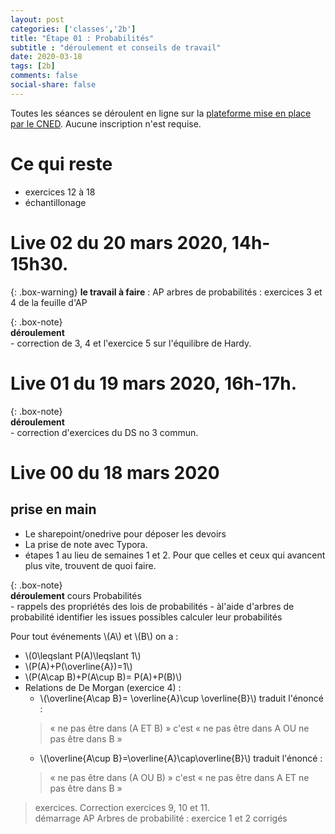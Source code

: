 ```yaml
---
layout: post 
categories: ['classes','2b']
title: "Étape 01 : Probabilités"
subtitle : "déroulement et conseils de travail"
date: 2020-03-18
tags: [2b]
comments: false
social-share: false
---
```

Toutes les séances se déroulent en ligne sur la [plateforme mise en place par le CNED](https://eu.bbcollab.com/guest/440d3eb8417a4beca73b2be705cbd574). Aucune inscription n'est requise.

# Ce qui reste 
- exercices 12 à 18
- échantillonage

# Live 02 du 20 mars 2020, 14h-15h30.  [<i class="fab fa-youtube"></i>](https://youtu.be/XuUcF9Nxx00)

{: .box-warning} 
**le travail à faire** :  AP arbres de probabilités : exercices 3 et 4 de la feuille d'AP  


{: .box-note}   
**déroulement**  
	- correction de 3, 4 et l'exercice 5 sur l'équilibre de Hardy. 

# Live 01 du 19 mars 2020, 16h-17h. [<i class="fab fa-youtube"></i>](https://youtu.be/s434Q1KAwBM)

{: .box-note}   
**déroulement**  
	- correction d'exercices du DS no 3 commun. 
 
# Live 00 du 18 mars 2020

## prise en main
- Le sharepoint/onedrive pour déposer les devoirs
- La prise de note avec Typora.
- étapes 1 au lieu de semaines 1 et 2. Pour que celles et ceux qui avancent plus vite, trouvent de quoi faire.


{: .box-note}   
**déroulement** cours Probabilités  
	- rappels des propriétés des lois de probabilités
	- àl'aide d'arbres de probabilité identifier les issues possibles calculer leur probabilités
	
Pour tout événements \\(A\\)  et \\(B\\) on a :
-   \\(0\leqslant P(A)\leqslant 1\\)
-   \\(P(A)+P(\overline{A})=1\\)
-   \\(P(A\cap B)+P(A\cup B)= P(A)+P(B)\\)
-   Relations de De Morgan (exercice 4) :
	-   \\(\overline{A\cap B}= \overline{A}\cup \overline{B}\\) traduit l'énoncé :  
	> &laquo;	ne pas être dans (A ET B) &raquo;	c'est &laquo;	ne pas être dans A OU ne pas être dans B &raquo;
	-   \\(\overline{A\cup B}=\overline{A}\cap\overline{B}\\)  traduit l'énoncé : 
	> &laquo;	ne pas être dans (A OU B) &raquo; c'est &laquo;	 ne pas être dans A ET ne pas être dans B &raquo;

> exercices. 
> Correction exercices 9, 10 et 11.  
> démarrage AP Arbres de probabilité :  exercice 1 et 2 corrigés  




